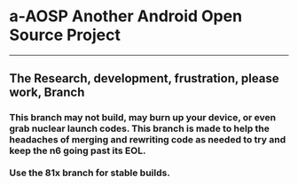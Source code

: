 # a-AOSP Another Android Open Source Project
--- 
  ## The Research, development, frustration, please work, Branch<br/>
  ### This branch may not build, may burn up your device, or even grab nuclear launch codes. This branch is made to help the          headaches of merging and rewriting code as needed to try and keep the n6 going past its EOL.<br/><br/>                    Use the 81x branch for stable builds.
